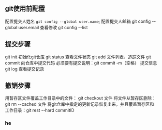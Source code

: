 ## git使用前配置
配置提交人姓名 `git config --global user.name`;
配置提交人邮箱 git config --global user.email
查看修改 git config --list
## 提交步骤
git init 初始化git仓库
git status 查看文件状态
git add 文件列表，追踪文件
git commit 向仓库中提交代码 必须要有提交说明：git commit -m（空格） 提交信息
git log 查看提交记录
## 撤销步骤
用暂存区文件覆盖工作目录中的文件： git checkout 文件
将文件从暂存区删除： git rm --cached 文件
将git仓库中指定的更新记录恢复出来，并且覆盖暂存区和工作目录：git rest --hard commitID
### he


